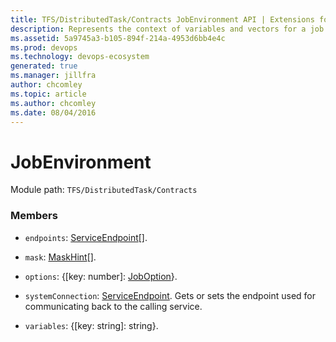 ```yaml
---
title: TFS/DistributedTask/Contracts JobEnvironment API | Extensions for Azure DevOps Services
description: Represents the context of variables and vectors for a job request.
ms.assetid: 5a9745a3-b105-894f-214a-4953d6bb4e4c
ms.prod: devops
ms.technology: devops-ecosystem
generated: true
ms.manager: jillfra
author: chcomley
ms.topic: article
ms.author: chcomley
ms.date: 08/04/2016
---
```


# JobEnvironment

Module path: `TFS/DistributedTask/Contracts`


### Members

* `endpoints`: [ServiceEndpoint](../../../TFS/DistributedTask/Contracts/ServiceEndpoint.md)[]. 

* `mask`: [MaskHint](../../../TFS/DistributedTask/Contracts/MaskHint.md)[]. 

* `options`: {[key: number]: [JobOption](../../../TFS/DistributedTask/Contracts/JobOption.md)}. 

* `systemConnection`: [ServiceEndpoint](../../../TFS/DistributedTask/Contracts/ServiceEndpoint.md). Gets or sets the endpoint used for communicating back to the calling service.

* `variables`: {[key: string]: string}. 

